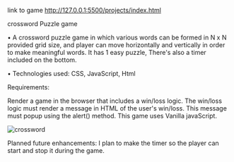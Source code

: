 link to game
http://127.0.0.1:5500/projects/index.html

crossword Puzzle game

• A crossword puzzle game in which various words can be formed in N x N provided grid size, and player can move horizontally and vertically in order to make meaningful words. It has 1 easy puzzle, There's also a timer included on the bottom.


• Technologies used: CSS, JavaScript, Html

Requirements:

Render a game in the browser that includes a win/loss logic. The win/loss logic must render a message in HTML of the user's win/loss. This message must popup using the alert() method.
This game uses Vanilla javaScript.

![crossword](https://file%252B.vscode-resource.vscode-cdn.net/var/folders/w2/_thjtvfd345gpfyx1s15tm9r0000gn/T/TemporaryItems/NSIRD_screencaptureui_CR9qLV/Screen%2520Shot%25202024-01-20%2520at%25201.19.58%2520PM.png?version%253D1705774822228)

  Planned future enhancements:
  I plan to make the timer so the player can start and stop it during the game. 


     
